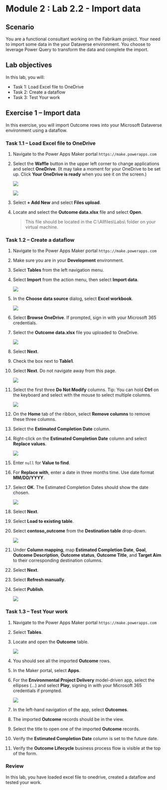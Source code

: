# Module 2 : Lab 2.2 - Import data

## Scenario

You are a functional consultant working on the Fabrikam project. Your need to import some data in the your Dataverse environment. You choose to leverage Power Query to transform the data and complete the import.

## Lab objectives
In this lab, you will:

+ Task 1: Load Excel file to OneDrive
+ Task 2: Create a dataflow
+ Task 3: Test Your work
  
## Exercise 1 – Import data

In this exercise, you will import Outcome rows into your Microsoft Dataverse environment using a dataflow.

### Task 1.1 – Load Excel file to OneDrive

1. Navigate to the Power Apps Maker portal `https://make.powerapps.com`

1. Select the **Waffle** button in the upper left corner to change applications and select **OneDrive**. (It may take a moment for your OneDrive to be set up. Click **Your OneDrive is ready** when you see it on the screen.)

    ![](../media/mod-02;lab-02(1).png)

    ![](../media/mod-02;lab-02(2).png)

1. Select **+ Add New** and select **Files upload**.

1. Locate and select the **Outcome data.xlsx** file and select **Open**.

    > This file should be located in the C:\Allfiles\Labs\ folder on your virtual machine.

### Task 1.2 – Create a dataflow

1. Navigate to the Power Apps Maker portal `https://make.powerapps.com`

1. Make sure you are in your **Development** environment.

1. Select **Tables** from the left navigation menu.

1. Select **Import** from the action menu, then select **Import data**.

    ![](../media/mod-02;lab-02(3).png)

1. In the **Choose data source** dialog, select **Excel workbook**.

    ![](../media/mod-02;lab-02(4).png)

1. Select **Browse OneDrive**. If prompted, sign in with your Microsoft 365 credentials.

1. Select the **Outcome data.xlsx** file you uploaded to OneDrive.

    ![](../media/mod-02;lab-02(5).png)

1. Select **Next**.

1. Check the box next to **Table1**.

1. Select **Next**. Do not navigate away from this page.

    ![](../media/mod-02;lab-02(6).png)

1. Select the first three **Do Not Modify** columns. Tip: You can hold **Ctrl** on the keyboard and select with the mouse to select multiple columns.

    ![](../media/mod-02;lab-02(7).png)

1. On the **Home** tab of the ribbon, select **Remove columns** to remove these three columns.

1. Select the **Estimated Completion Date** column.

1. Right-click on the **Estimated Completion Date** column and select **Replace values**.

    ![](../media/mod-02;lab-02(8).png)

1. Enter `null` for **Value to find**.

1. For **Replace with**, enter a date in three months time. Use date format **MM/DD/YYYY**. 

1. Select **OK**. The Estimated Completion Dates should show the date chosen.

    ![](../media/mod-02;lab-02(9).png)

1. Select **Next**.

1. Select **Load to existing table**.

1. Select **contoso_outcome** from the **Destination table** drop-down.

    ![](../media/mod-02;lab-02(10).png)

1. Under **Column mapping**, map **Estimated Completion Date**, **Goal**, **Outcome Description**, **Outcome status**, **Outcome Title**,  and **Target Aim** to their corresponding destination columns.

1. Select **Next**.

1. Select **Refresh manually**.

1. Select **Publish**.

    ![](../media/mod-02;lab-02(11).png)


### Task 1.3 – Test Your work

1. Navigate to the Power Apps Maker portal `https://make.powerapps.com`

1. Select **Tables**.

1. Locate and open the **Outcome** table.

    ![](../media/mod-02;lab-02(12).png)

1. You should see all the imported **Outcome** rows.

1. In the Maker portal, select **Apps**.

1. For the **Environmental Project Delivery** model-driven app, select the ellipses (...) and select **Play**, signing in with your Microsoft 365 credentials if prompted.

    ![](../media/mod-02;lab-02(13).png)

1. In the left-hand navigation of the app, select **Outcomes**.

1. The imported **Outcome** records should be in the view.

1. Select the title to open one of the imported **Outcome** records.

1. Verify the **Estimated Completion Date** column is set to the future date.

1. Verify the **Outcome Lifecycle** business process flow is visible at the top of the form.

### Review
In this lab, you have loaded excel file to onedrive, created a dataflow and tested your work.
